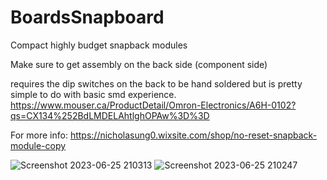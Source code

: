 # BoardsSnapboard
Compact highly budget snapback modules

Make sure to get assembly on the back side (component side)

requires the dip switches on the back to be hand soldered but is pretty simple to do with basic smd experience. 
https://www.mouser.ca/ProductDetail/Omron-Electronics/A6H-0102?qs=CX134%252BdLMDELAhtlghOPAw%3D%3D

For more info: https://nicholasung0.wixsite.com/shop/no-reset-snapback-module-copy


![Screenshot 2023-06-25 210313](https://github.com/nicholasung/BoardsSnapboard/assets/73774414/8abe27b5-7d27-46cb-83f4-5c4f9cf4643f)
![Screenshot 2023-06-25 210247](https://github.com/nicholasung/BoardsSnapboard/assets/73774414/ea8e17cd-bf7d-4105-8cb7-400386c65a4c)

